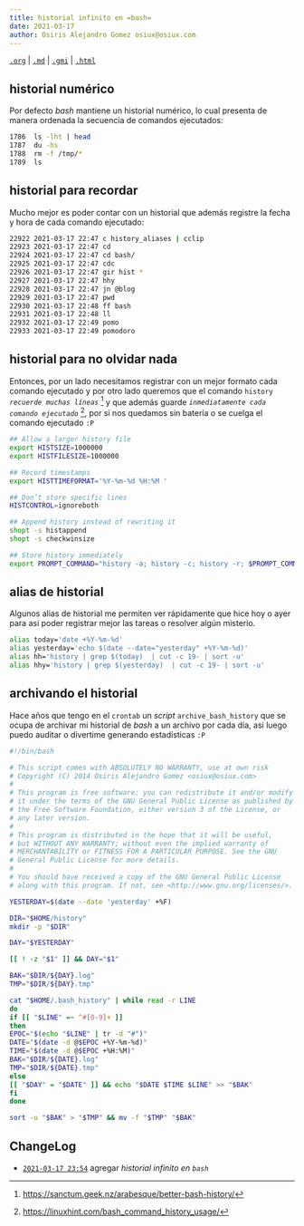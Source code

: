 ```yaml
---
title: historial infinito en =bash=
date: 2021-03-17
author: Osiris Alejandro Gomez osiux@osiux.com
---
```


[`.org`](https://gitlab.com/osiux/osiux.gitlab.io/-/raw/master/2021-03-17-historial-infinito-en-bash.org) |
[`.md`](https://gitlab.com/osiux/osiux.gitlab.io/-/raw/master/2021-03-17-historial-infinito-en-bash.md) |
[`.gmi`](gemini://gmi.osiux.com/2021-03-17-historial-infinito-en-bash.gmi) |
[`.html`](https://osiux.gitlab.io/2021-03-17-historial-infinito-en-bash.html)

## historial numérico

Por defecto *bash* mantiene un historial numérico, lo cual presenta de
manera ordenada la secuencia de comandos ejecutados:

``` {.bash org-language="sh" exports="code"}
1786  ls -lht | head
1787  du -hs
1788  rm -f /tmp/*
1789  ls

```

## historial para recordar

Mucho mejor es poder contar con un historial que además registre la
fecha y hora de cada comando ejecutado:

``` {.bash org-language="sh" exports="code"}
22922 2021-03-17 22:47 c history_aliases | cclip
22923 2021-03-17 22:47 cd
22924 2021-03-17 22:47 cd bash/
22925 2021-03-17 22:47 cdc
22926 2021-03-17 22:47 gir hist *
22927 2021-03-17 22:47 hhy
22928 2021-03-17 22:47 jn @blog
22929 2021-03-17 22:47 pwd
22930 2021-03-17 22:48 ff bash
22931 2021-03-17 22:48 ll
22932 2021-03-17 22:49 pomo
22933 2021-03-17 22:49 pomodoro

```

## historial para no olvidar nada

Entonces, por un lado necesitamos registrar con un mejor formato cada
comando ejecutado y por otro lado queremos que el comando `history`
*`recuerde muchas líneas`* [^1] y que además guarde
*`inmediatamente cada comando ejecutado`* [^2], por si nos quedamos sin
batería o se cuelga el comando ejecutado `:P`

``` {.bash org-language="sh" exports="code"}
## Allow a larger history file
export HISTSIZE=1000000
export HISTFILESIZE=1000000

## Record timestamps
export HISTTIMEFORMAT='%Y-%m-%d %H:%M '

## Don’t store specific lines
HISTCONTROL=ignoreboth

## Append history instead of rewriting it
shopt -s histappend
shopt -s checkwinsize

## Store history immediately
export PROMPT_COMMAND="history -a; history -c; history -r; $PROMPT_COMMAND"

```

## alias de historial

Algunos alias de historial me permiten ver rápidamente que hice hoy o
ayer para asi poder registrar mejor las tareas o resolver algún
misterio.

``` {.bash org-language="sh" exports="code"}
alias today='date +%Y-%m-%d'
alias yesterday='echo $(date --date="yesterday" +%Y-%m-%d)'
alias hh='history | grep $(today)  | cut -c 19- | sort -u'
alias hhy='history | grep $(yesterday)  | cut -c 19- | sort -u'

```

## archivando el historial

Hace años que tengo en el `crontab` un *script* `archive_bash_history`
que se ocupa de archivar mi historial de *bash* a un archivo por cada
día, asi luego puedo auditar o divertime generando estadísticas `:P`

``` {.bash org-language="sh" exports="code"}
#!/bin/bash

# This script comes with ABSOLUTELY NO WARRANTY, use at own risk
# Copyright (C) 2014 Osiris Alejandro Gomez <osiux@osiux.com>
#
# This program is free software: you can redistribute it and/or modify
# it under the terms of the GNU General Public License as published by
# the Free Software Foundation, either version 3 of the License, or
# any later version.
#
# This program is distributed in the hope that it will be useful,
# but WITHOUT ANY WARRANTY; without even the implied warranty of
# MERCHANTABILITY or FITNESS FOR A PARTICULAR PURPOSE. See the GNU
# General Public License for more details.
#
# You should have received a copy of the GNU General Public License
# along with this program. If not, see <http://www.gnu.org/licenses/>.

YESTERDAY=$(date --date 'yesterday' +%F)

DIR="$HOME/history"
mkdir -p "$DIR"

DAY="$YESTERDAY"

[[ ! -z "$1" ]] && DAY="$1"

BAK="$DIR/${DAY}.log"
TMP="$DIR/${DAY}.tmp"

cat "$HOME/.bash_history" | while read -r LINE
do
if [[ "$LINE" =~ ^#[0-9]+ ]]
then
EPOC="$(echo "$LINE" | tr -d "#")"
DATE="$(date -d @$EPOC +%Y-%m-%d)"
TIME="$(date -d @$EPOC +%H:%M)"
BAK="$DIR/${DATE}.log"
TMP="$DIR/${DATE}.tmp"
else
[[ "$DAY" = "$DATE" ]] && echo "$DATE $TIME $LINE" >> "$BAK"
fi
done

sort -u "$BAK" > "$TMP" && mv -f "$TMP" "$BAK"

```

## ChangeLog

-   [`2021-03-17 23:54`](https://gitlab.com/osiux/osiux.gitlab.io/-/commit/e2f1451e1f4ffebf5078d1fd44634047e035b144)
agregar *historial infinito en `bash`*

[^1]: <https://sanctum.geek.nz/arabesque/better-bash-history/>

[^2]: <https://linuxhint.com/bash_command_history_usage/>
